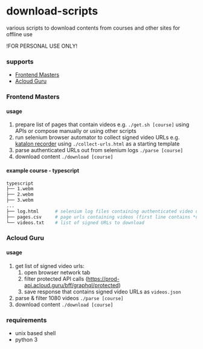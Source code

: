 # download-scripts

various scripts to download contents from courses and other sites for offline use

!FOR PERSONAL USE ONLY!

### supports

* [Frontend Masters](https://frontendmasters.com)
* [Acloud Guru](https://acloud.guru)

### Frontend Masters

#### usage

  1. prepare list of pages that contain videos e.g. `./get.sh [course]` using APIs or compose manually or using other scripts
  2. run selenium browser automator to collect signed video URLs e.g. [katalon recorder](https://www.katalon.com/) using `./collect-urls.html` as a starting template
  3. parse authenticated URLs out from selenium logs `./parse [course]`
  4. download content `./download [course]`

#### example course - typescript

  ```sh
  typescript
  ├── 1.webm
  ├── 2.webm
  ├── 3.webm
  ...
  ├── log.html      # selenium log files containing authenticated video urls
  ├── pages.csv     # page urls containing videos (first line contains *url* header)
  └── videos.txt    # list of signed URLs to download
  ```

### Acloud Guru

#### usage

  1. get list of signed video urls:
      1. open browser network tab
      2. filter protected API calls (https://prod-api.acloud.guru/bff/graphql/protected)
      3. save response that contains signed video URLs as `videos.json`
  2. parse & filter 1080 videos `./parse [course]`
  3. download content `./download [course]`

### requirements

* unix based shell
* python 3
